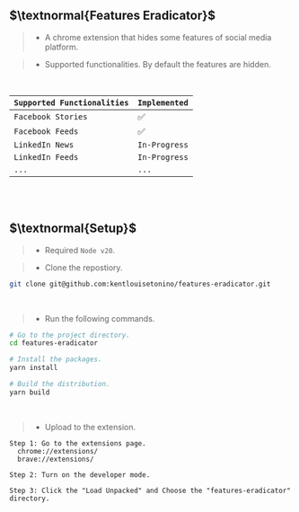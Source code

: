 ## $\textnormal{Features Eradicator}$

> - A chrome extension that hides some features of social media platform.

> - Supported functionalities. By default the features are hidden.

<br />

| `Supported Functionalities` | `Implemented` |
| --------------------------- | ----------- |
| `Facebook Stories`  | ✅ |
| `Facebook Feeds` | ✅ |
| `LinkedIn News` | `In-Progress` |
| `LinkedIn Feeds` | `In-Progress` |
| `...` | `...` |


<br />
<br />



## $\textnormal{Setup}$

> - Required `Node v20`.

> - Clone the repostiory.

```sh
git clone git@github.com:kentlouisetonino/features-eradicator.git
```

<br />

> - Run the following commands.

```sh
# Go to the project directory.
cd features-eradicator

# Install the packages.
yarn install

# Build the distribution.
yarn build
```

<br />

> - Upload to the extension.

```plaintext
Step 1: Go to the extensions page.
  chrome://extensions/
  brave://extensions/

Step 2: Turn on the developer mode.

Step 3: Click the "Load Unpacked" and Choose the "features-eradicator" directory.
```
